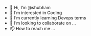 - 👋 Hi, I’m @shubham
- 👀 I’m interested in Coding
- 🌱 I’m currently learning Devops terms
- 💞️ I’m looking to collaborate on ...
- 📫 How to reach me ...

<!---
18neil/18neil is a ✨ special ✨ repository because its `README.md` (this file) appears on your GitHub profile.
You can click the Preview link to take a look at your changes.
--->
